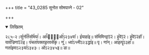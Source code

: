+++
title = "43_0285 सुनोत सोमपाव्ने - 02"

+++
<details open><summary>लिखितम्</summary>

२८५-२।सु꣤नो꣣꣯त꣤सो꣥꣯मपा꣯। आ꣣꣯व्ना꣢᳐ओ꣣ऽ२३४वा꣥। इ꣤याहा꣥इ॥ सो꣡꣯ममिन्द्राऽ᳒२᳒। हु꣡वेऽ᳒२᳒। हु꣡वेऽ᳒२᳒हो꣡। याव꣪ज्रिणाऽ᳒२᳒इ। प꣡चता꣯पक्ताइरवसे꣢꣯कृ। णू꣡। ध्वा꣢ऽ१मीऽ२३द्धा꣢इ॥ पृ। णा꣡न्। आइत्पॄ꣢ऽ३हा꣢॥ णता꣡इमाऽ२३या꣢ऽ३४३ः। ओ꣡ऽ२३४५इ॥ डा॥
</details>